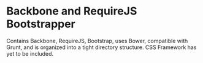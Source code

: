 # Backbone and RequireJS Bootstrapper   

Contains Backbone, RequireJS, Bootstrap, uses Bower, compatible with Grunt, and is organized into a tight directory structure.  CSS Framework has yet to be included.